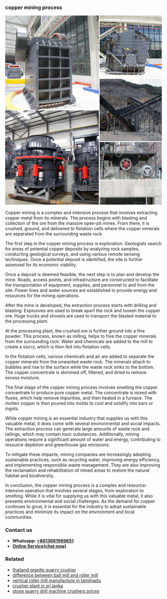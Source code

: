 <h3>copper mining process</h3><img src='1708497420.jpg' alt=''><p>Copper mining is a complex and intensive process that involves extracting copper metal from its minerals. The process begins with blasting and collection of the ore from the massive open-pit mines. From there, it is crushed, ground, and delivered to flotation cells where the copper minerals are separated from the surrounding waste rock.</p><p>The first step in the copper mining process is exploration. Geologists search for areas of potential copper deposits by analyzing rock samples, conducting geological surveys, and using various remote sensing techniques. Once a potential deposit is identified, the site is further assessed for its economic viability.</p><p>Once a deposit is deemed feasible, the next step is to plan and develop the mine. Roads, access points, and infrastructure are constructed to facilitate the transportation of equipment, supplies, and personnel to and from the site. Power lines and water sources are established to provide energy and resources for the mining operations.</p><p>After the mine is developed, the extraction process starts with drilling and blasting. Explosives are used to break apart the rock and loosen the copper ore. Huge trucks and shovels are used to transport the blasted material to the processing plant.</p><p>At the processing plant, the crushed ore is further ground into a fine powder. This process, known as milling, helps to free the copper minerals from the surrounding rock. Water and chemicals are added to the mill to create a slurry, which is then fed into flotation cells.</p><p>In the flotation cells, various chemicals and air are added to separate the copper minerals from the unwanted waste rock. The minerals attach to bubbles and rise to the surface while the waste rock sinks to the bottom. The copper concentrate is skimmed off, filtered, and dried to remove excess moisture.</p><p>The final stage of the copper mining process involves smelting the copper concentrate to produce pure copper metal. The concentrate is mixed with fluxes, which help remove impurities, and then heated in a furnace. The molten copper is then poured into molds to cool and solidify into bars or ingots.</p><p>While copper mining is an essential industry that supplies us with this valuable metal, it does come with several environmental and social impacts. The extraction process can generate large amounts of waste rock and tailings, which may contain toxic substances. Additionally, mining operations require a significant amount of water and energy, contributing to resource depletion and greenhouse gas emissions.</p><p>To mitigate these impacts, mining companies are increasingly adopting sustainable practices, such as recycling water, improving energy efficiency, and implementing responsible waste management. They are also improving the reclamation and rehabilitation of mined areas to restore the natural habitat and biodiversity.</p><p>In conclusion, the copper mining process is a complex and resource-intensive operation that involves several stages, from exploration to smelting. While it is vital for supplying us with this valuable metal, it also presents environmental and social challenges. As the demand for copper continues to grow, it is essential for the industry to adopt sustainable practices and minimize its impact on the environment and local communities.</p><h3>Contact us</h3><ul><li><strong>Whatsapp:&nbsp;<a href="https://wa.me/8613661969651">+8613661969651</a></strong></li><li><a href="https://swt.shibang-china.com/?git&amp;zhl&amp;copper mining process"><strong>Online Service(chat now)</strong></a></li></ul><h3>Related</h3><ul><li><a href='thailand granite quarry crusher.md'>thailand granite quarry crusher</a></li><li><a href='difference between ball mill and roller mill.md'>difference between ball mill and roller mill</a></li><li><a href='vertical roller mill manufacture in tamilnadu.md'>vertical roller mill manufacture in tamilnadu</a></li><li><a href='crusher plant in sri lanka.md'>crusher plant in sri lanka</a></li><li><a href='stone quarry drill machine crushers prices.md'>stone quarry drill machine crushers prices</a></li></ul>